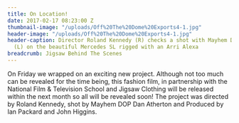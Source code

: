 ```yaml
---
title: On Location!
date: 2017-02-17 08:23:00 Z
thumbnail-image: "/uploads/Off%20The%20Dome%20Exports4-1.jpg"
header-image: "/uploads/Off%20The%20Dome%20Exports4-1.jpg"
header-caption: Director Roland Kennedy (R) checks a shot with Mayhem DOP Dan Atherton
  (L) on the beautiful Mercedes SL rigged with an Arri Alexa
breadcrumb: Jigsaw Behind The Scenes
---
```


On Friday we wrapped on an exciting new project. Although not too much can be revealed for the time being, this fashion film, in partnership with the National Film & Television School and Jigsaw Clothing will be released within the next month so all will be revealed soon! The project was directed by Roland Kennedy, shot by Mayhem DOP Dan Atherton and Produced by Ian Packard and John Higgins.